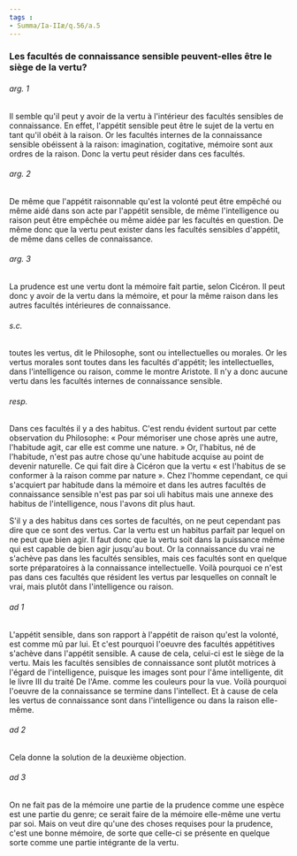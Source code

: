 ```yaml
---
tags : 
- Summa/Ia-IIæ/q.56/a.5
---
```


### Les facultés de connaissance sensible peuvent-elles être le siège de la vertu?

###### arg. 1
Il semble qu'il peut y avoir de la vertu à l'intérieur des facultés sensibles de connaissance. En effet, l'appétit sensible peut être le sujet de la vertu en tant qu'il obéit à la raison. Or les facultés internes de la connaissance sensible obéissent à la raison: imagination, cogitative, mémoire sont aux ordres de la raison. Donc la vertu peut résider dans ces facultés. 

###### arg. 2
De même que l'appétit raisonnable qu'est la volonté peut être empêché ou même aidé dans son acte par l'appétit sensible, de même l'intelligence ou raison peut être empêchée ou même aidée par les facultés en question. De même donc que la vertu peut exister dans les facultés sensibles d'appétit, de même dans celles de connaissance. 

###### arg. 3
La prudence est une vertu dont la mémoire fait partie, selon Cicéron. Il peut donc y avoir de la vertu dans la mémoire, et pour la même raison dans les autres facultés intérieures de connaissance. 

###### s.c.
toutes les vertus, dit le Philosophe, sont ou intellectuelles ou morales. Or les vertus morales sont toutes dans les facultés d'appétit; les intellectuelles, dans l'intelligence ou raison, comme le montre Aristote. Il n'y a donc aucune vertu dans les facultés internes de connaissance sensible. 

###### resp.
Dans ces facultés il y a des habitus. C'est rendu évident surtout par cette observation du Philosophe: « Pour mémoriser une chose après une autre, l'habitude agit, car elle est comme une nature. » Or, l'habitus, né de l'habitude, n'est pas autre chose qu'une habitude acquise au point de devenir naturelle. Ce qui fait dire à Cicéron que la vertu « est l'habitus de se conformer à la raison comme par nature ». Chez l'homme cependant, ce qui s'acquiert par habitude dans la mémoire et dans les autres facultés de connaissance sensible n'est pas par soi uli habitus mais une annexe des habitus de l'intelligence, nous l'avons dit plus haut. 

S'il y a des habitus dans ces sortes de facultés, on ne peut cependant pas dire que ce sont des vertus. Car la vertu est un habitus parfait par lequel on ne peut que bien agir. Il faut donc que la vertu soit dans la puissance même qui est capable de bien agir jusqu'au bout. Or la connaissance du vrai ne s'achève pas dans les facultés sensibles, mais ces facultés sont en quelque sorte préparatoires à la connaissance intellectuelle. Voilà pourquoi ce n'est pas dans ces facultés que résident les vertus par lesquelles on connaît le vrai, mais plutôt dans l'intelligence ou raison. 

###### ad 1
L'appétit sensible, dans son rapport à l'appétit de raison qu'est la volonté, est comme mû par lui. Et c'est pourquoi I'oeuvre des facultés appétitives s'achève dans l'appétit sensible. A cause de cela, celui-ci est le siège de la vertu. Mais les facultés sensibles de connaissance sont plutôt motrices à l'égard de l'intelligence, puisque les images sont pour l'âme intelligente, dit le livre III du traité De l'Ame. comme les couleurs pour la vue. Voilà pourquoi I'oeuvre de la connaissance se termine dans l'intellect. Et à cause de cela les vertus de connaissance sont dans l'intelligence ou dans la raison elle-même. 

###### ad 2
Cela donne la solution de la deuxième objection. 

###### ad 3
On ne fait pas de la mémoire une partie de la prudence comme une espèce est une partie du genre; ce serait faire de la mémoire elle-même une vertu par soi. Mais on veut dire qu'une des choses requises pour la prudence, c'est une bonne mémoire, de sorte que celle-ci se présente en quelque sorte comme une partie intégrante de la vertu. 

